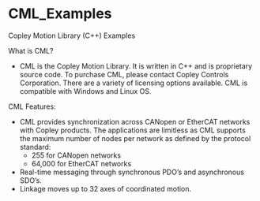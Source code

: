 # CML_Examples
Copley Motion Library (C++) Examples

What is CML?
-	CML is the Copley Motion Library. 
	It is written in C++ and is proprietary source code. 
	To purchase CML, please contact Copley Controls Corporation. 
	There are a variety of licensing options available. 
	CML is compatible with Windows and Linux OS. 

CML Features:
-	CML provides synchronization across CANopen or EtherCAT networks with Copley products. 
	The applications are limitless as CML supports the maximum number of nodes per network as defined by the protocol standard: 
	- 255 for CANopen networks
	- 64,000 for EtherCAT networks
-	Real-time messaging through synchronous PDO’s and asynchronous SDO’s.
-	Linkage moves up to 32 axes of coordinated motion.

